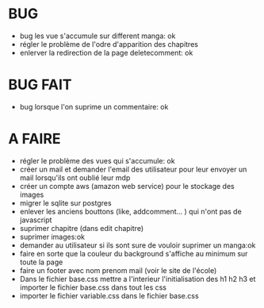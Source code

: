 # BUG
- bug les vue s'accumule sur different manga: ok
- régler le problème de l'odre d'apparition des chapitres
- enlerver la redirection de la page deletecomment: ok

# BUG FAIT
- bug lorsque l'on suprime un commentaire: ok


# A FAIRE
- régler le problème des vues qui s'accumule: ok
- créer un mail et demander l'email des utilisateur pour leur envoyer un mail lorsqu'ils ont oublié leur mdp
- créer un compte aws (amazon web service) pour le stockage des images 
- migrer le sqlite sur postgres  
- enlever les anciens bouttons (like, addcomment... ) qui n'ont pas de javascript
- suprimer chapitre (dans edit chapitre)
- suprimer images:ok
- demander au utilisateur si ils sont sure de vouloir suprimer un manga:ok
- faire en sorte que la couleur du background s'affiche au minimum sur toute la page
- faire un footer avec nom prenom mail (voir le site de l'école)
- Dans le fichier base.css mettre a l'interieur l'initialisation des h1 h2 h3 et importer le fichier base.css dans tout les css
- importer le fichier variable.css dans le fichier base.css 


